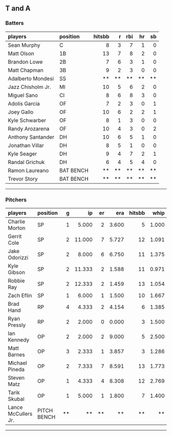 ## T and A

### Batters

 
|players           |position  | hitsbb|  r| rbi| hr| sb| 
|:-----------------|:---------|------:|--:|---:|--:|--:| 
|Sean Murphy       |C         |      8|  3|   7|  1|  0| 
|Matt Olson        |1B        |     13|  7|   8|  2|  0| 
|Brandon Lowe      |2B        |      7|  6|   3|  1|  0| 
|Matt Chapman      |3B        |      9|  2|   3|  0|  0| 
|Adalberto Mondesi |SS        |     **| **|  **| **| **| 
|Jazz Chisholm Jr. |MI        |     10|  5|   6|  2|  0| 
|Miguel Sano       |CI        |      8|  6|   8|  3|  0| 
|Adolis Garcia     |OF        |      7|  2|   3|  0|  1| 
|Joey Gallo        |OF        |     10|  6|   2|  2|  1| 
|Kyle Schwarber    |OF        |      8|  1|   3|  0|  0| 
|Randy Arozarena   |OF        |     10|  4|   3|  0|  2| 
|Anthony Santander |DH        |     10|  6|   5|  1|  0| 
|Jonathan Villar   |DH        |      8|  5|   1|  0|  0| 
|Kyle Seager       |DH        |      9|  4|   7|  2|  1| 
|Randal Grichuk    |DH        |      6|  4|   5|  4|  0| 
|Ramon Laureano    |BAT BENCH |     **| **|  **| **| **| 
|Trevor Story      |BAT BENCH |     **| **|  **| **| **| 


* * *

### Pitchers

 
|players             |position    |  g|     ip| er|   era| hitsbb|  whip| so|  w| sv| 
|:-------------------|:-----------|--:|------:|--:|-----:|------:|-----:|--:|--:|--:| 
|Charlie Morton      |SP          |  1|  5.000|  2| 3.600|      5| 1.000|  5|  1|  0| 
|Gerrit Cole         |SP          |  2| 11.000|  7| 5.727|     12| 1.091| 16|  1|  0| 
|Jake Odorizzi       |SP          |  2|  8.000|  6| 6.750|     11| 1.375|  8|  1|  0| 
|Kyle Gibson         |SP          |  2| 11.333|  2| 1.588|     11| 0.971| 10|  1|  0| 
|Robbie Ray          |SP          |  2| 12.333|  2| 1.459|     13| 1.054| 22|  1|  0| 
|Zach Eflin          |SP          |  1|  6.000|  1| 1.500|     10| 1.667|  7|  0|  0| 
|Brad Hand           |RP          |  4|  4.333|  2| 4.154|      6| 1.385|  4|  1|  2| 
|Ryan Pressly        |RP          |  2|  2.000|  0| 0.000|      3| 1.500|  1|  0|  2| 
|Ian Kennedy         |OP          |  2|  2.000|  2| 9.000|      5| 2.500|  2|  0|  1| 
|Matt Barnes         |OP          |  3|  2.333|  1| 3.857|      3| 1.286|  6|  1|  2| 
|Michael Pineda      |OP          |  2|  7.333|  7| 8.591|     13| 1.773|  3|  0|  0| 
|Steven Matz         |OP          |  1|  4.333|  4| 8.308|     12| 2.769|  3|  0|  0| 
|Tarik Skubal        |OP          |  1|  5.000|  1| 1.800|      7| 1.400| 11|  1|  0| 
|Lance McCullers Jr. |PITCH BENCH | **|     **| **|    **|     **|    **| **| **| **| 


* * *


